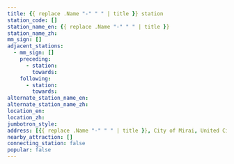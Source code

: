 ```yaml
---
title: {{ replace .Name "-" " " | title }} station
station_code: []
station_name_en: {{ replace .Name "-" " " | title }}
station_name_zh: 
mm_sign: []
adjacent_stations:
  - mm_sign: []
    preceding:
      - station: 
        towards: 
    following:
      - station: 
        towards: 
alternate_station_name_en: 
alternate_station_name_zh: 
location_en: 
location_zh: 
jumbotron_style: 
address: [{{ replace .Name "-" " " | title }}, City of Mirai, United Cities]
nearby_attraction: []
connecting_station: false
popular: false
---
```


